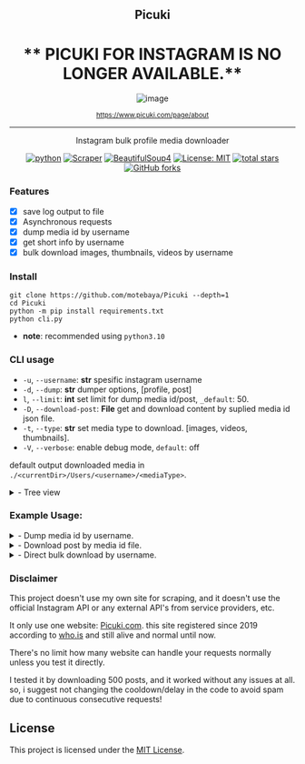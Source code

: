<div align="center">
    <h2>Picuki</h2>

# ** PICUKI FOR INSTAGRAM IS NO LONGER AVAILABLE.**
![image](https://github.com/user-attachments/assets/8f2e2045-6706-45de-9798-9fe1fb31a513)

<small>https://www.picuki.com/page/about</small>



---

Instagram bulk profile media downloader

[![python](https://img.shields.io/badge/python-3.10.6-green?logo=python&logoColor=yellow)](https://www.python.org/downloads/release/python-3100/)
[![Scraper](https://img.shields.io/badge/page-scrapper-blue?logo=strapi&logoColor=blue)](https://example.com)
[![BeautifulSoup4](https://img.shields.io/badge/BeautifulSoup4-4.12.2-red?logo=python&logoColor=yellow)](https://pypi.org/project/beautifulsoup4/)
[![License: MIT](https://img.shields.io/badge/License-MIT-red.svg?logo=github)](https://opensource.org/licenses/MIT)
[![total stars](https://img.shields.io/github/stars/motebaya/Picuki.svg?style=social)](https://github.com/motebaya/Picuki/stargazers)
[![GitHub forks](https://img.shields.io/github/forks/motebaya/Picuki.svg?style=social)](https://github.com/motebaya/Picuki/network/members)

</div>

### Features

- [x] save log output to file
- [x] Asynchronous requests
- [x] dump media id by username
- [x] get short info by username
- [x] bulk download images, thumbnails, videos by username

### Install

```
git clone https://github.com/motebaya/Picuki --depth=1
cd Picuki
python -m pip install requirements.txt
python cli.py
```

- **note**: recommended using `python3.10`

### CLI usage

- `-u`, `--username`: **str** spesific instagram username
- `-d`, `--dump`: **str** dumper options, [profile, post]
- `l`, `--limit`: **int** set limit for dump media id/post, `_default`: 50.
- `-D`, `--download-post`: **File** get and download content by suplied media id json file.
- `-t`, `--type`: **str** set media type to download. [images, videos, thumbnails].
- `-V`, `--verbose`: enable debug mode, `default`: off

default output downloaded media in `./<currentDir>/Users/<username>/<mediaType>`.

<details>
<summary> - Tree view </summary>
<br>
<pre>
Users
└── johnSmith
    ├── images
    │   ├── 5eLIdnNxZHGmuN02jNDWB9YIh.jpeg
    │   ├── hNBuNDHm02I59jWxLGNdnIZYe.jpeg
    │   ├── INDImedW0G9hZn2BNxHNu5jYL.jpeg
    │   ├── NajxY8BNSxec3fdYu0jKnSfhx.jpeg
    │   └── NBNILYhZGjd5Wnu0mHeNI9x2D.jpeg
    ├── mediaID.json
    ├── profile.json
    ├── thumbnails
    └── videos
4 directories, 7 files
</pre>
</details>

### Example Usage:

<details>
<summary>
- Dump media id by username.
</summary>
<pre>
❯ python cli.py -u username -d post -l 12
 00:18:52 Info:HTTP Request: GET https://www.picuki.com/profile/username "HTTP/1.1 200 OK" 
╭──────── information ────────╮
│ bio: this biography         │
│ followers: 4,755            │
│ following: 2,177            │
│ full_name: Im Instagram User│
│ total_posts: 45             │
│ username: @username         │
╰─────────────────────────────╯
 00:18:52 Info:grabbing media id with limit set: 12 
 00:18:52 Info:Total media ID grabbed: 12 
 00:18:52 Info:Saving result.. 
 00:18:52 Info:Log saved into: /dir/Users/username/mediaID.json 
╭──── 'media id report' ────╮
│ mediaID: [..12 of data..] │
│ username: username        │
╰───────────────────────────╯
</pre>
</details>

<details>
<summary>
- Download post by media id file.
</summary>
<pre>
❯ python cli.py -D Users/username/mediaID.json -t images
╭─────── information ───────╮
│ mediaID: [..24 of data..] │
│ username: username        │
╰───────────────────────────╯
 23:37:26 Info:24 media id loaded.. 
 23:37:26 Info:Starting download: 24 Items. 
 23:37:26 Info:Processing: 3188...->1 of 24 
 23:37:28 Info:HTTP Request: GET https://www.picuki.com/media/3188... "HTTP/1.1 200 OK" 
╭──────── information ────────╮
│ caption: here caption       │
│ comments_count: 0           │
│ likes_count: 1 likes        │
│ name: @username             │
│ time: 2 months ago          │
╰─────────────────────────────╯
 23:37:28 Info:Downloading: 4 images from ID:3188...
 23:37:28 Info:Downloading images: 1 of 4 
 Completed..saved as: /dir/Picuki/Users/username/images/FDfada...jpeg
 --- sniff ---
 23:37:41 Info:Processing: 3189...->2 of 24 
 23:37:44 Info:HTTP Request: GET https://www.picuki.com/media/3189... "HTTP/1.1 200 OK"
--- sniff ---
</pre>
</details>

<details>
<summary>
- Direct bulk download by username.
</summary>
<pre>
python cli.py -u username -t images
</pre>
</details>

### Disclaimer

This project doesn't use my own site for scraping, and it doesn't use the official Instagram API or any external API's from service providers, etc.

It only use one website: [Picuki.com](https://picuki.com). this site registered since 2019 according to [who.is](https://who.is/whois/picuki.com) and still alive and normal until now.

There's no limit how many website can handle your requests normally unless you test it directly.

I tested it by downloading 500 posts, and it worked without any issues at all. so, i suggest not changing the cooldown/delay in the code to avoid spam due to continuous consecutive requests!

## License

This project is licensed under the [MIT License](LICENSE).
